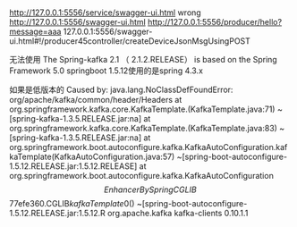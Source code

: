 #
http://127.0.0.1:5556/service/swagger-ui.html  wrong
http://127.0.0.1:5556/swagger-ui.html
http://127.0.0.1:5556/producer/hello?message=aaa
127.0.0.1:5556/swagger-ui.html#!/producer45controller/createDeviceJsonMsgUsingPOST

无法使用
The Spring-kafka 2.1 （ <version>2.1.2.RELEASE</version>） is based on the Spring Framework 5.0
springboot 1.5.12使用的是spring 4.3.x


如果是低版本的
Caused by: java.lang.NoClassDefFoundError: org/apache/kafka/common/header/Headers
	at org.springframework.kafka.core.KafkaTemplate.<init>(KafkaTemplate.java:71) ~[spring-kafka-1.3.5.RELEASE.jar:na]
	at org.springframework.kafka.core.KafkaTemplate.<init>(KafkaTemplate.java:83) ~[spring-kafka-1.3.5.RELEASE.jar:na]
	at org.springframework.boot.autoconfigure.kafka.KafkaAutoConfiguration.kafkaTemplate(KafkaAutoConfiguration.java:57) ~[spring-boot-autoconfigure-1.5.12.RELEASE.jar:1.5.12.RELEASE]
	at org.springframework.boot.autoconfigure.kafka.KafkaAutoConfiguration$$EnhancerBySpringCGLIB$$77efe360.CGLIB$kafkaTemplate$0(<generated>) ~[spring-boot-autoconfigure-1.5.12.RELEASE.jar:1.5.12.R
	        <dependency>
                <groupId>org.apache.kafka</groupId>
                <artifactId>kafka-clients</artifactId>
                <!--<version>0.11.0.2</version>-->
                <version>0.10.1.1</version>
            </dependency>